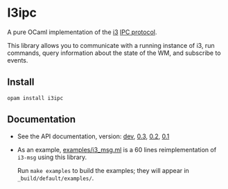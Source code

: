# I3ipc

A pure OCaml implementation of the [i3](http://i3wm.org) [IPC
protocol](http://i3wm.org/docs/ipc.html).

This library allows you to communicate with a running instance of i3, run
commands, query information about the state of the WM, and subscribe to events.

## Install

```
opam install i3ipc
```

## Documentation

- See the API documentation, version:
  [dev](https://armael.github.io/ocaml-i3ipc/dev/i3ipc/index.html),
  [0.3](https://armael.github.io/ocaml-i3ipc/0.3/i3ipc/index.html),
  [0.2](https://armael.github.io/ocaml-i3ipc/0.2/i3ipc/index.html),
  [0.1](https://armael.github.io/ocaml-i3ipc/0.1/i3ipc/index.html)
- As an example, [examples/i3_msg.ml](examples/i3_msg.ml) is a 60 lines
  reimplementation of `i3-msg` using this library.

  Run `make examples` to build the examples; they will appear in `_build/default/examples/`.
